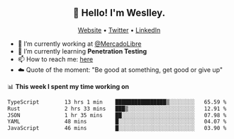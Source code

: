 <h2 align="center">👋 Hello! I'm Weslley.</h2>
<p align="center">
  <a href="http://weslleyneri.com.br">Website</a> •
  <a href="https://twitter.com/Weslley_Neri">Twitter</a> •
  <a href="https://www.linkedin.com/in/weslley-neri-3658908b">LinkedIn</a>
</p>


- 🔭 I’m currently working at [@MercadoLibre](https://github.com/mercadolibre)
- 🌱 I’m currently learning **Penetration Testing**
- 📫 How to reach me: [here](mailto:weslley39@gmail.com)
- ☁️ Quote of the moment: "Be good at something, get good or give up"

📊 **This week I spent my time working on**
<!--START_SECTION:waka-->

```txt
TypeScript        13 hrs 1 min    ████████████████▒░░░░░░░░   65.59 %
Rust              2 hrs 33 mins   ███▒░░░░░░░░░░░░░░░░░░░░░   12.91 %
JSON              1 hr 35 mins    ██░░░░░░░░░░░░░░░░░░░░░░░   07.98 %
YAML              48 mins         █░░░░░░░░░░░░░░░░░░░░░░░░   04.07 %
JavaScript        46 mins         █░░░░░░░░░░░░░░░░░░░░░░░░   03.90 %
```

<!--END_SECTION:waka-->

<!-- Inspired by https://github.com/gruselhaus/gruselhaus -->